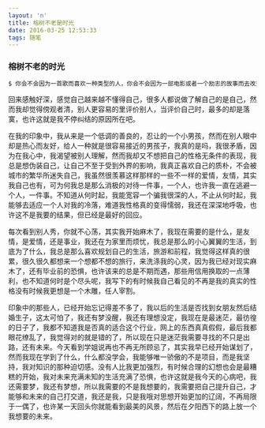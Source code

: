 ```yaml
---
layout: 'n'
title: 榕树不老是时光
date: 2016-03-25 12:53:33
tags: 随笔
---
```


### 榕树不老的时光

``` bash
$ 你会不会因为一首歌而喜欢一种类型的人，你会不会因为一部电影或者一个励志的故事而去改变一种性格。
```




回来感触好深，感觉自己越来越不懂得自己，很多人都说做了解自己的是自己，然而我却觉得傍观者清，别人更容易的里评价别人，当评价自己时，最多的却是落寞，也许这就是我不停纠结的原因所在吧。

在我的印象中，我从来是一个低调的善良的，忍让的一个小男孩，然而在别人眼中却是热心而友好，给人一种就是很容易接近的男孩子，我真的是吗，我很矛盾，因为在我心中，我渴望被别人理解，然而我却又不想把自己的性格无条件的表现，我总是想伪装自己，让自己不至于受到外界的影响，我真正喜欢自己的质朴，不会被城市的繁华所迷失自己，我虽然很羡慕这样那样的一些不一样的爱情，友情，其实我自己也有，可为何我总是那么消极的对待一件事，一个人，也许我一直在逃避一个人，一件事。不知道从何时起，我能宽容一个骗我很深的人，不止从何时起，我能够去适应一个人对我的冷落，难道我性格真的变得懦弱，我还在深深地呼吸，也许这不是我要的结果，但已经是最好的回应。
<!--more-->
每次看到别人秀，你就不心荡，其实我开始麻木了，我现在需要的是什么，是友情，是爱情，还是事业，我还在为家里而烦忧，我总是那么的小心翼翼的生活，到底为了什么，我总是那么喜欢规划自己的生活，旅游和前程，我觉得这样真的很累，很久很久都想来一个想都不想的旅行，来洗涤我的心灵，因为我已经对现实麻木了，还有毕业前的恐惧，也许该来的总是不期而遇，那些用信用换取的一点薄利，也不知道何时是个尽头呢，我写下的有时候我自己看见的不再是我的真实的性格没有时候我更想是一个木雕，任人宰割。

印象中的那些人，已经开始忘记得差不多了，我以后的生活是否找到女朋友然后结婚生子，这太可怕了，我还有梦没醒，我还有理想没定，我现在是最迷茫，最彷徨的日子了，我都不知道我是否真的适合这个行业，网上的东西真真假假，最后我都眼花缭乱了，我觉得对的就是错的了，所以现在只是迷茫我需要寻找的不只是出路，还有未来。今天看到学姐说再也不再无所顾忌了，其实我早已经开始谋划了，然而我现在学到了什么，什么都没学会，我能够唯一骄傲的不是项目，而是我坚持，我对知识的那种迫切感。没有人比我更加强烈，有时候合理的幻想也会是最糟糕的开始，我对未来充满未知的生活充满了恐惧，也许这就是我今天的心病吧，我还需要梦，我还有梦想，所以我需要的不是我想要的，我需要把自己提升自己，才能够和未来的自己打交道，我还是我，只是我哦对思想开始更加的辽阔，不再局限于一偶了，也许某一天回头你就能看到最美的风景，然后在夕阳西下的路上放一个我想要的未来。
